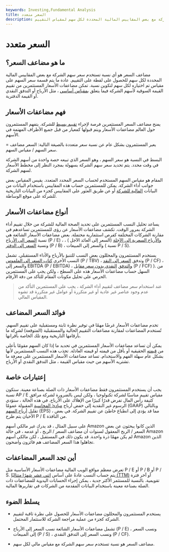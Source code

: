 ```yaml
---
keywords: Investing,Fundamental Analysis
title: السعر متعدد
description: مضاعف السعر هو أي نسبة تستخدم سعر سهم الشركة مع بعض المقاييس المالية المحددة لكل سهم لمقياس التقييم.
---
```


# السعر متعدد
## ما هو مضاعف السعر؟

مضاعف السعر هو أي نسبة تستخدم سعر سهم الشركة مع بعض المقاييس المالية المحددة لكل سهم للحصول على لقطة على التقييم. عادة ما يتم قسمة سعر السهم على مقياس تم اختياره لكل سهم لتكوين نسبة. تمكن مضاعفات الأسعار المستثمرين من تقييم القيمة السوقية لأسهم الشركة فيما يتعلق [بمقياس أساسي](/metrics) ، مثل الأرباح أو التدفق النقدي أو القيمة الدفترية.

## فهم مضاعفات الأسعار

يمنح مضاعف السعر المستثمرين فرصة لإجراء [تقييم بسيط](/valuation) للشركة. يتفهم المستثمرون حول العالم مضاعفات الأسعار ويتم قبولها كمعيار من قبل جميع الأطراف المهتمة في الأسهم.

يعبر المستثمرون بشكل عام عن نسبة سعر متعددة بالصيغة التالية: السعر مضاعف = سعر السهم / مقياس السهم.

البسط في النسبة هو سعر السهم ، وهو السعر الذي تبيعه حصة واحدة من أسهم الشركة في وقت محدد. يتم تحديد سعر سهم الشركة بسهولة بمجرد النظر إلى مخطط الأسعار لسهم الشركة.

المقام هو مقياس السهم المستخدم لحساب السعر المحدد المتعدد. يقيس المقياس بعض جوانب أداء الشركة. يمكن للمستثمرين حساب هذه المقاييس باستخدام البيانات من البيانات [المالية للشركة](/financial-statements) أو عن طريق العثور على المقاييس كجزء من البيانات التاريخية للشركة على موقع الوساطة.

## أنواع مضاعفات الأسعار

يساعد تحليل النسب المستثمرين على تحديد الصحة المالية للشركة من خلال تقييم أداء الشركة بمرور الوقت. تكشف مضاعفات الأسعار عن رؤى للمستثمرين تساعدهم في مقارنة الشركات المختلفة كفرص استثمارية محتملة. بعض مضاعفات الأسعار الشائعة هي نسبة [السعر إلى الأرباح](/price-earningsratio) (P / E) ، [والأرباح السعرية إلى الآجلة](/forwardpe) (السعر إلى العائد الآجل ) ، ونسبة [السعر إلى الدفتر](/price-to-bookratio) (P / B) ، والسعر إلى المبيعات ( نسبة P / S).

يستخدم المستثمرون والمحللون بعض النسب للتنبؤ بالأرباح والأداء المستقبلي. تشمل النسب الأخرى [كتاب السعر إلى الملموس](/ptbv) (P / TBV) ، وتدفق [السعر إلى النقد](/price-to-cash-flowratio) (P / CF) ، والسعر إلى EBITDA (P / EBITDA) ، [والتدفق](/pricetofreecashflow) [النقدي بدون سعر مقابل](/pricetofreecashflow) (P / FCF) ). من السهل حساب مضاعفات الأسعار هذه على السطح ، ولكن يجب على المستثمرين الحرص على تحليل مكونات المقام للتأكد من دقة الأرقام.

> عند استخدام سعر مضاعف لتقييم أداء الشركة ، يجب على المستثمرين التأكد من عدم وجود عناصر غير عادية أو غير متكررة أو عوامل غير متكررة قد تشوه المقياس المالي.

>

## فوائد السعر المضاعف

تخدم مضاعفات الأسعار غرضًا مهمًا في توفير نظرة ثابتة ومستقبلية على تقييم السهم. تُستخدم المضاعفات لمقارنة مضاعفات التقييم الحالية والمستقبلية (المتوقعة) لشركة ما بأرقامها التاريخية ومع تلك الخاصة بأقرانها.

يمكن أن تساعد مضاعفات الأسعار المستثمرين في تحديد ما إذا كان السهم مقومًا بأعلى من [قيمته](/overvalued) الحقيقية أو بأقل من قيمته أو قيمته العادلة. تجذب هذه النسب المستثمرين لأنها بشكل عام سهلة الفهم والاستخدام. تساعد مضاعفات الأسعار المستثمرين على معرفة ما تشتريه الأسهم من حيث مقياس القيمة ، مثل التدفق النقدي أو الأرباح.

## إعتبارات خاصة

يجب أن يستخدم المستثمرون فقط مضاعفات الأسعار ذات الصلة بصناعة معينة. ستكون نسبة AP / E مقياس تقييم مناسبًا لشركة تكنولوجيا ، ولكن ليس بالضرورة لشركة مرافق كثيفة رأس المال تفرض قدرًا كبيرًا من الإهلاك على الأرباح. في هذه الحالة ، ستؤدي الرسوم غير النقدية إلى خفض أرباح [مبادئ المحاسبة](/gaap) المقبولة عمومًا (GAAP) وبالتالي تقليل [أرباح السهم](/eps) (EPS) ، مما قد يؤدي إلى انطباع خاطئ عن تقييم الشركة. في بعض الأحيان يتم طرح P / E من النافذة.

على سبيل المثال ، قد يدرك غير مالكي أسهم Amazon الذين كانوا يبحثون عن بعض السعر / الربح المعقول لسنوات أن مضاعف السعر / الربح ، أو عدمه ، في حالة Amazon لم يكن مهمًا ذرة واحدة. قد يكون ذلك في المستقبل ، لكن مالكي أسهم Amazon الذين تجاهلوا هذا السعر المضاعف هم فائزون واضحون.

## أين تجد السعر المضاعفات

تعرض معظم مواقع الويب المالية مضاعفات الأسعار الأساسية مثل P / E أو P / B أو P / S. يتم حساب النسب عادةً على أساس [اثني عشر شهرًا متتاليًا (TTM)](/ttm) أو آخر فترة تقويمية. بالنسبة للمستثمر الأكثر جدية ، يمكن إجراء الحسابات اليدوية للمضاعفات ذات الصلة بصناعة معينة باستخدام البيانات المقدمة من الشركات في تقاريرها المالية.

## يسلط الضوء

- يستخدم المستثمرون والمحللون مضاعفات الأسعار للحصول على نظرة ثاقبة لتقييم الشركة كجزء من عملية مراجعة الشركة للاستثمار المحتمل.

- تشمل مضاعفات الأسعار الشائعة نسب السعر إلى الأرباح (P / E) ، ونسب السعر إلى المبيعات (P / S) ، ونسب السعر إلى التدفق النقدي (P / CF).

- مضاعف السعر هو نسبة تستخدم سعر سهم الشركة مع مقياس مالي لكل سهم.

